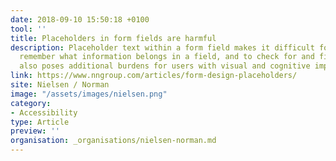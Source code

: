 ```yaml
---
date: 2018-09-10 15:50:18 +0100
tool: ''
title: Placeholders in form fields are harmful
description: Placeholder text within a form field makes it difficult for people to
  remember what information belongs in a field, and to check for and fix errors. It
  also poses additional burdens for users with visual and cognitive impairments.
link: https://www.nngroup.com/articles/form-design-placeholders/
site: Nielsen / Norman
image: "/assets/images/nielsen.png"
category:
- Accessibility
type: Article
preview: ''
organisation: _organisations/nielsen-norman.md
---
```

